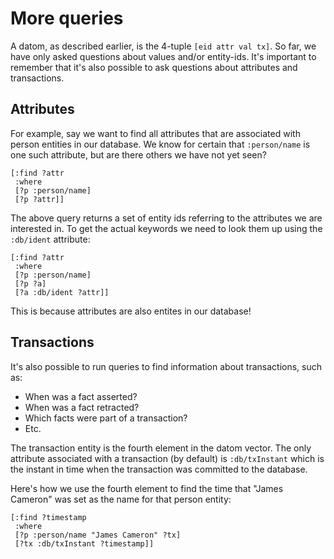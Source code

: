 # More queries

A datom, as described earlier, is the 4-tuple `[eid attr val tx]`. So far, we have only asked questions about values and/or entity-ids. It's important to remember that it's also possible to ask questions about attributes and transactions.

## Attributes 

For example, say we want to find all attributes that are associated with person entities in our database. We know for certain that `:person/name` is one such attribute, but are there others we have not yet seen?

    [:find ?attr
     :where 
     [?p :person/name]
     [?p ?attr]]

The above query returns a set of entity ids referring to the attributes we are interested in. To get the actual keywords we need to look them up using the `:db/ident` attribute:

    [:find ?attr
     :where
     [?p :person/name]
     [?p ?a]
     [?a :db/ident ?attr]]

This is because attributes are also entites in our database!

## Transactions

It's also possible to run queries to find information about transactions, such as:

* When was a fact asserted?
* When was a fact retracted?
* Which facts were part of a transaction?
* Etc.

The transaction entity is the fourth element in the datom vector. The only attribute associated with a transaction (by default) is `:db/txInstant` which is the instant in time when the transaction was committed to the database.

Here's how we use the fourth element to find the time that "James Cameron" was set as the name for that person entity:

    [:find ?timestamp
     :where
     [?p :person/name "James Cameron" ?tx]
     [?tx :db/txInstant ?timestamp]]
     